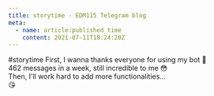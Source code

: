 ```yaml
---
title: storytime - EDM115 Telegram blog
meta:
  - name: article:published_time
    content: 2021-07-11T18:24:20Z
---
```


#storytime First, I wanna thanks everyone for using my bot :pray:  
462 messages in a week, still incredible to me :flushed:  
Then, I'll work hard to add more functionalities…  
:kissing_heart:
